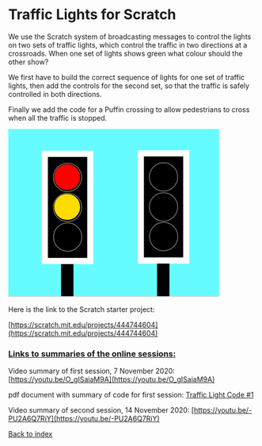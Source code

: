# Traffic Lights for Scratch

We use the Scratch system of broadcasting messages to control the lights on two sets of traffic lights, which control the traffic in two directions at a crossroads. When one set of lights shows green what colour should the other show?

We first have to build the correct sequence of lights for one set of traffic lights, then add the controls for the second set, so that the traffic is safely controlled in both directions.

Finally we add the code for a Puffin crossing to allow pedestrians to cross when all the traffic is stopped.

![alt text](traffic_lights.png "Traffic Lights starter")

Here is the link to the Scratch starter project:

[https://scratch.mit.edu/projects/444744604](https://scratch.mit.edu/projects/444744604)

### <ins>Links to summaries of the online sessions:</ins>

Video summary of first session, 7 November 2020:  [https://youtu.be/O_gISaiaM9A](https://youtu.be/O_gISaiaM9A)

pdf document with summary of code for first session:  [Traffic Light Code #1](https://github.com/WokLibCodeClub/OnlineCodeclub/blob/master/CodeClub_Scratch_Traffic_Light_Code_%231.pdf)

Video summary of second session, 14 November 2020:  [https://youtu.be/-PU2A6Q7RiY](https://youtu.be/-PU2A6Q7RiY)

[Back to index](README.md)
